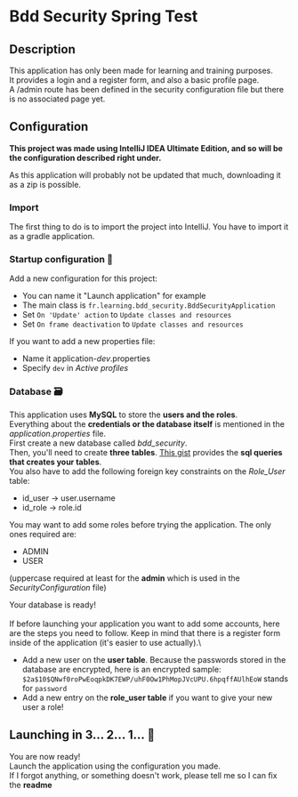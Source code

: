 # Bdd Security Spring Test

## Description
This application has only been made for learning and training purposes.\
It provides a login and a register form, and also a basic profile page.\
A /admin route has been defined in the security configuration file but there is no associated page yet.

## Configuration
**This project was made using IntelliJ IDEA Ultimate Edition, and so will be the configuration described right under.**

As this application will probably not be updated that much, downloading it as a zip is possible.

### Import

The first thing to do is to import the project into IntelliJ. You have to import it as a gradle application.

### Startup configuration :wrench:

Add a new configuration for this project:
- You can name it "Launch application" for example
- The main class is `fr.learning.bdd_security.BddSecurityApplication`
- Set `On 'Update' action` to `Update classes and resources`
- Set `On frame deactivation` to `Update classes and resources`

If you want to add a new properties file:
- Name it application-*dev*.properties
- Specify `dev` in *Active profiles*


### Database :card_file_box:

This application uses **MySQL** to store the **users and the roles**.\
Everything about the **credentials or the database itself** is mentioned in the *application.properties* file.\
First create a new database called *bdd_security*.\
Then, you'll need to create **three tables**. [This gist](https://gist.github.com/ChriisX/057178f3041a6bfa5d0d1b7840043c92) provides the **sql queries that creates your tables**.\
You also have to add the following foreign key constraints on the *Role_User* table:
- id_user -> user.username
- id_role -> role.id

You may want to add some roles before trying the application. The only ones required are:
- ADMIN
- USER

(uppercase required at least for the **admin** which is used in the *SecurityConfiguration* file)

Your database is ready!\
\
If before launching your application you want to add some accounts, here are the steps you need to follow. Keep in mind that there is a register form inside of the application (it's easier to use actually).\
- Add a new user on the **user table**. Because the passwords stored in the database are encrypted, here is an encrypted sample: `$2a$10$QNwf0roPwEoqpkDK7EWP/uhF0Ow1PhMopJVcUPU.6hpqffAUlhEoW` stands for `password`
- Add a new entry on the **role_user table** if you want to give your new user a role!


## Launching in 3... 2... 1... :rocket:

You are now ready!\
Launch the application using the configuration you made.\
If I forgot anything, or something doesn't work, please tell me so I can fix the **readme**
